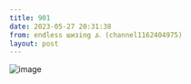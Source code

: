 ```yaml
---
title: 901
date: 2023-05-27 20:31:38
from: endless шизing ⍼ (channel1162404975)
layout: post
---
```


![image](photos/photo_56@27-05-2023_20-31-38.jpg)


